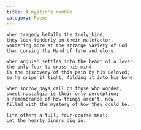 ```yaml
---
title: A mystic's ramble
category: Poems
---
```


    when tragedy befalls the truly kind,
    they look tenderly on their malefactor,
    wondering more at the strange variety of God
    than cursing the Hand of fate and glory.

    when anguish settles into the heart of a lover
    the only fear to cross his mind
    is the discovery of this pain by his Beloved;
    so he grips it tight, folding it into his bone.

    when sorrow pays call on those who wonder,
    sweet nostalgia is their only perception;
    a remembrance of how things aren't, now,
    filled with the mystery of how they could be.

    life offers a full, four-course meal:
    Let the hearty diners dig in.


